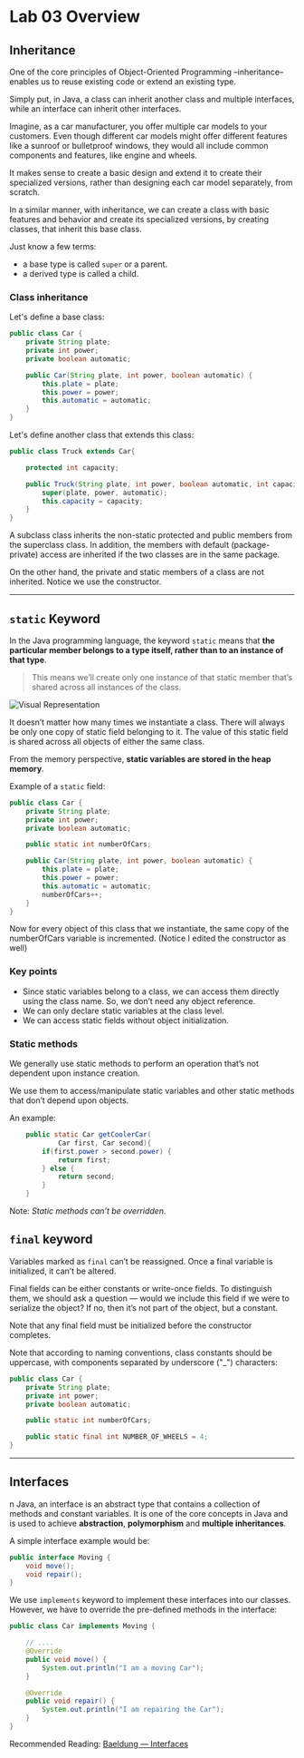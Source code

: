 # Lab 03 Overview

## Inheritance

One of the core principles of Object-Oriented Programming –inheritance– enables us to reuse existing code or extend an existing type.

Simply put, in Java, a class can inherit another class and multiple interfaces, while an interface can inherit other interfaces.

Imagine, as a car manufacturer, you offer multiple car models to your customers. Even though different car models might offer different features like a sunroof or bulletproof windows, they would all include common components and features, like engine and wheels.

It makes sense to create a basic design and extend it to create their specialized versions, rather than designing each car model separately, from scratch.

In a similar manner, with inheritance, we can create a class with basic features and behavior and create its specialized versions, by creating classes, that inherit this base class.

Just know a few terms:

- a base type is called `super` or a parent.
- a derived type is called a child.

### Class inheritance

Let's define a base class:

```java
public class Car {
    private String plate;
    private int power;
    private boolean automatic;

    public Car(String plate, int power, boolean automatic) {
        this.plate = plate;
        this.power = power;
        this.automatic = automatic;
    }
}
```

Let's define another class that extends this class:

```java
public class Truck extends Car{

    protected int capacity;

    public Truck(String plate, int power, boolean automatic, int capacity) {
        super(plate, power, automatic);
        this.capacity = capacity;
    }
}
```

A subclass class inherits the non-static protected and public members from the superclass class. In addition, the members with default (package-private) access are inherited if the two classes are in the same package.

On the other hand, the private and static members of a class are not inherited. Notice we use the constructor.

----

## `static` Keyword

In the Java programming language, the keyword `static` means that **the particular member belongs to a type itself, rather than to an instance of that type**.

> This means we’ll create only one instance of that static member that’s shared across all instances of the class.

![Visual Representation](https://www.baeldung.com/wp-content/uploads/2017/10/Static_variables_shared_in_Java_1-1.jpg)

It doesn’t matter how many times we instantiate a class. There will always be only one copy of static field belonging to it. The value of this static field is shared across all objects of either the same class.

From the memory perspective, **static variables are stored in the heap memory**.

Example of a `static` field:

```java
public class Car {
    private String plate;
    private int power;
    private boolean automatic;

    public static int numberOfCars;

    public Car(String plate, int power, boolean automatic) {
        this.plate = plate;
        this.power = power;
        this.automatic = automatic;
        numberOfCars++;
    }
}
```

Now for every object of this class that we instantiate, the same copy of the numberOfCars variable is incremented. (Notice I edited the constructor as well)

### Key points

- Since static variables belong to a class, we can access them directly using the class name. So, we don’t need any object reference.
- We can only declare static variables at the class level.
- We can access static fields without object initialization.

### Static methods

We generally use static methods to perform an operation that’s not dependent upon instance creation.

We use them to access/manipulate static variables and other static methods that don’t depend upon objects.

An example:

```java
    public static Car getCoolerCar(
            Car first, Car second){
        if(first.power > second.power) {
            return first;
        } else {
            return second;
        }
    }
```

Note: *Static methods can’t be overridden.*

## `final` keyword

Variables marked as `final` can’t be reassigned. Once a final variable is initialized, it can’t be altered.

Final fields can be either constants or write-once fields. To distinguish them, we should ask a question — would we include this field if we were to serialize the object? If no, then it’s not part of the object, but a constant.

Note that any final field must be initialized before the constructor completes.

Note that according to naming conventions, class constants should be uppercase, with components separated by underscore ("_") characters:

```java
public class Car {
    private String plate;
    private int power;
    private boolean automatic;

    public static int numberOfCars;

    public static final int NUMBER_OF_WHEELS = 4;
}
```

----

## Interfaces

n Java, an interface is an abstract type that contains a collection of methods and constant variables. It is one of the core concepts in Java and is used to achieve **abstraction**, **polymorphism** and **multiple inheritances**.

A simple interface example would be:

```java
public interface Moving {
    void move();
    void repair();
}
```

We use `implements` keyword to implement these interfaces into our classes. However, we have to override the pre-defined methods in the interface:

```java
public class Car implements Moving {

    // ....
    @Override
    public void move() {
        System.out.println("I am a moving Car");
    }

    @Override
    public void repair() {
        System.out.println("I am repairing the Car");
    }
}

```

Recommended Reading: [Baeldung &mdash; Interfaces](https://www.baeldung.com/java-interfaces)
